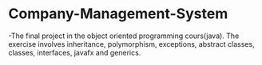 # Company-Management-System
-The final project in the object oriented programming cours(java). The exercise involves inheritance, polymorphism, exceptions, abstract classes, classes, interfaces, javafx and generics.
